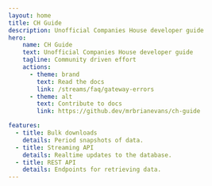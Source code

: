```yaml
---
layout: home
title: CH Guide 
description: Unofficial Companies House developer guide
hero:
    name: CH Guide
    text: Unofficial Companies House developer guide
    tagline: Community driven effort
    actions:
      - theme: brand
        text: Read the docs
        link: /streams/faq/gateway-errors
      - theme: alt
        text: Contribute to docs
        link: https://github.dev/mrbrianevans/ch-guide

features:
  - title: Bulk downloads
    details: Period snapshots of data.
  - title: Streaming API
    details: Realtime updates to the database.
  - title: REST API
    details: Endpoints for retrieving data.
---
```

